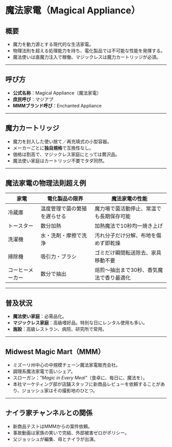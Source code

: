 # 魔法家電（Magical Appliance）

## 概要
- 魔力を動力源とする現代的な生活家電。
- 物理法則を超える処理能力を持ち、電化製品では不可能な性能を発揮する。
- 魔法使いは直魔力注入で稼働、マジックレスは魔力カートリッジが必須。

---

## 呼び方
- **公式名称**：Magical Appliance（魔法家電）
- **庶民呼び**：マジアプ
- **MMMブランド呼び**：Enchanted Appliance

---

## 魔力カートリッジ
- 魔力を封入した使い捨て／再充填式の小型容器。
- メーカーごとに**独自規格**で互換性なし。
- 価格は割高で、マジックレス家庭にとっては贅沢品。
- 魔法使い家庭はカートリッジ不要でタダ同然。

---

## 魔法家電の物理法則超え例
| 家電 | 電化製品の限界 | 魔法家電の性能 |
|------|----------------|----------------|
| 冷蔵庫 | 温度管理で菌の繁殖を遅らせる | 魔力場で菌活動停止、常温でも長期保存可能 |
| トースター | 数分加熱 | 加熱魔法で10秒均一焼き上げ |
| 洗濯機 | 水・洗剤・摩擦で洗浄 | 汚れ分子だけ分解、布地を傷めず即乾燥 |
| 掃除機 | 吸引力・ブラシ | ゴミだけ瞬間転送除去、家具移動不要 |
| コーヒーメーカー | 数分で抽出 | 焙煎〜抽出まで30秒、香気魔法で香り最適化 |

---

## 普及状況
- **魔法使い家庭**：必需品化。
- **マジックレス家庭**：高級嗜好品。特別な日にレンタル使用も多い。
- **施設**：高級レストラン、病院、研究所で常用。

---

## Midwest Magic Mart（MMM）
- ミズーリ州中心の中規模チェーン魔法家電販売会社。
- 調理系魔法家電で高いシェア。
- スローガン：*"Magic in Every Meal"*（食卓に、毎日に、魔法を）。
- 本社マーケティング部が店舗スタッフに新商品レビューを依頼することがあり、ジョッシュ家はその撮影地のひとつ。

---

## ナイラ家チャンネルとの関係
- 新商品テストはMMMからの案件依頼。
- 事故動画は家族の笑いで完結、外部被害ゼロがポリシー。
- 父ジョッシュが編集、母とナイラが出演。
